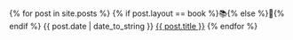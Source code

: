 {% for post in site.posts %}
  {% if post.layout == book %}📚{% else %}💭{% endif %} {{ post.date | date_to_string }} <a href="{{ post.url | prepend:site.baseurl }}">{{ post.title }}</a> 
{% endfor %}
